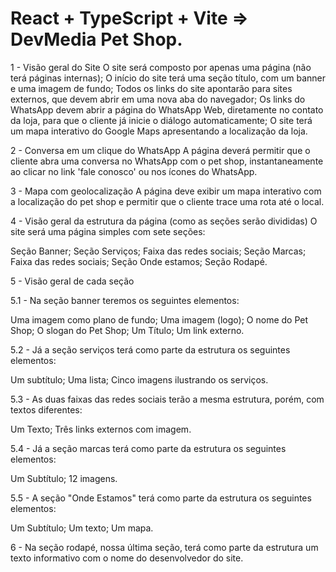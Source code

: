 # React + TypeScript + Vite => DevMedia Pet Shop.

1 - Visão geral do Site
O site será composto por apenas uma página (não terá páginas internas);
O início do site terá uma seção título, com um banner e uma imagem de fundo;
Todos os links do site apontarão para sites externos, que devem abrir em uma nova aba do navegador;
Os links do WhatsApp devem abrir a página do WhatsApp Web, diretamente no contato da loja, para que o cliente já inicie o diálogo automaticamente;
O site terá um mapa interativo do Google Maps apresentando a localização da loja.

2 - Conversa em um clique do WhatsApp
A página deverá permitir que o cliente abra uma conversa no WhatsApp com o pet shop, instantaneamente ao clicar no link 'fale conosco' ou nos ícones do WhatsApp.

3 - Mapa com geolocalização
A página deve exibir um mapa interativo com a localização do pet shop e permitir que o cliente trace uma rota até o local.

4 - Visão geral da estrutura da página (como as seções serão divididas)
O site será uma página simples com sete seções:

Seção Banner;
Seção Serviços;
Faixa das redes sociais;
Seção Marcas;
Faixa das redes sociais;
Seção Onde estamos;
Seção Rodapé.

5 - Visão geral de cada seção

5.1 - Na seção banner teremos os seguintes elementos:

Uma imagem como plano de fundo;
Uma imagem (logo);
O nome do Pet Shop;
O slogan do Pet Shop;
Um Título;
Um link externo.

5.2 - Já a seção serviços terá como parte da estrutura os seguintes elementos:

Um subtítulo;
Uma lista;
Cinco imagens ilustrando os serviços.

5.3 - As duas faixas das redes sociais terão a mesma estrutura, porém, com textos diferentes:

Um Texto;
Três links externos com imagem.

5.4 - Já a seção marcas terá como parte da estrutura os seguintes elementos:

Um Subtítulo;
12 imagens.

5.5 - A seção "Onde Estamos" terá como parte da estrutura os seguintes elementos:

Um Subtítulo;
Um texto;
Um mapa.

6 - Na seção rodapé, nossa última seção, terá como parte da estrutura um texto informativo com o nome do desenvolvedor do site.
